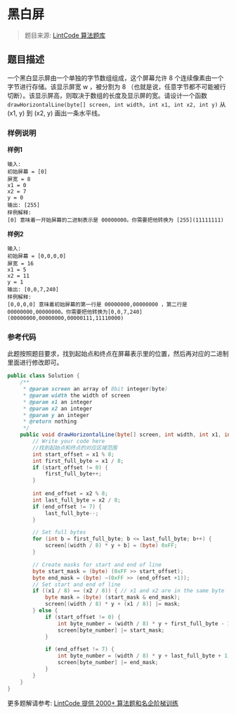 # 黑白屏
 > 题目来源: [LintCode 算法题库](https://www.lintcode.com/problem/monochrome-screen/?utm_source=sc-github-wzz)
 ## 题目描述
 一个黑白显示屏由一个单独的字节数组组成，这个屏幕允许 8 个连续像素由一个字节进行存储。该显示屏宽 w ，被分割为 8 （也就是说，任意字节都不可能被行切断）。该显示屏高，则取决于数组的长度及显示屏的宽。请设计一个函数 `drawHorizontalLine(byte[] screen, int width, int x1, int x2, int y)` 从(x1, y) 到 (x2, y) 画出一条水平线。
 ### 样例说明
 **样例1**
```plain
输入:
初始屏幕 = [0]
屏宽 = 8
x1 = 0
x2 = 7 
y = 0
输出: [255]
样例解释:
[0] 意味着一开始屏幕的二进制表示是 00000000。你需要把他转换为 [255](11111111)
```

**样例2**
```plain
输入:
初始屏幕 = [0,0,0,0]
屏宽 = 16
x1 = 5
x2 = 11 
y = 1
输出: [0,0,7,240]
样例解释:
[0,0,0,0] 意味着初始屏幕的第一行是 00000000,00000000 ，第二行是 00000000,00000000。你需要把他转换为[0,0,7,240](00000000,00000000,00000111,11110000)
```
 ### 参考代码
 此题按照题目要求，找到起始点和终点在屏幕表示里的位置，然后再对应的二进制里面进行修改即可。
```java
public class Solution {
    /**
     * @param screen an array of 8bit integer(byte)
     * @param width the width of screen
     * @param x1 an integer
     * @param x2 an integer
     * @param y an integer
     * @return nothing
     */
    public void drawHorizontalLine(byte[] screen, int width, int x1, int x2, int y) {
        // Write your code here
        //找到起始点和终点的对应区域范围
        int start_offset = x1 % 8;
        int first_full_byte = x1 / 8;
        if (start_offset != 0) {
            first_full_byte++;
        }
        
        int end_offset = x2 % 8;
        int last_full_byte = x2 / 8;
        if (end_offset != 7) {
            last_full_byte--;
        }

        // Set full bytes
        for (int b = first_full_byte; b <= last_full_byte; b++) {
            screen[(width / 8) * y + b] = (byte) 0xFF;
        }

        // Create masks for start and end of line
        byte start_mask = (byte) (0xFF >> start_offset);
        byte end_mask = (byte) ~(0xFF >> (end_offset +1));
        // Set start and end of line
        if ((x1 / 8) == (x2 / 8)) { // x1 and x2 are in the same byte
            byte mask = (byte) (start_mask & end_mask);
            screen[(width / 8) * y + (x1 / 8)] |= mask;
        } else {
            if (start_offset != 0) {
                int byte_number = (width / 8) * y + first_full_byte - 1;
                screen[byte_number] |= start_mask;
            }

            if (end_offset != 7) {
                int byte_number = (width / 8) * y + last_full_byte + 1;
                screen[byte_number] |= end_mask;
            }
        }
    }
}
```
 更多题解请参考: [LintCode 提供 2000+ 算法题和名企阶梯训练](https://www.lintcode.com/problem/?utm_source=sc-github-wzz)